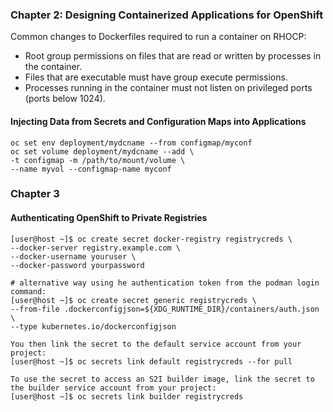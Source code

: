 ### Chapter 2: Designing Containerized Applications for OpenShift    

Common changes to Dockerfiles required to run a container on RHOCP:  
- Root group permissions on files that are read or written by processes in the container.  
- Files that are executable must have group execute permissions.  
- Processes running in the container must not listen on privileged ports (ports below 1024).  

#### Injecting Data from Secrets and Configuration Maps into Applications  
```  
oc set env deployment/mydcname --from configmap/myconf  
oc set volume deployment/mydcname --add \
-t configmap -m /path/to/mount/volume \
--name myvol --configmap-name myconf
```  

### Chapter 3  
#### Authenticating OpenShift to Private Registries  
```  
[user@host ~]$ oc create secret docker-registry registrycreds \
--docker-server registry.example.com \
--docker-username youruser \
--docker-password yourpassword  

# alternative way using he authentication token from the podman login command:  
[user@host ~]$ oc create secret generic registrycreds \
--from-file .dockerconfigjson=${XDG_RUNTIME_DIR}/containers/auth.json \
--type kubernetes.io/dockerconfigjson  

You then link the secret to the default service account from your project:  
[user@host ~]$ oc secrets link default registrycreds --for pull 

To use the secret to access an S2I builder image, link the secret to the builder service account from your project:  
[user@host ~]$ oc secrets link builder registrycreds  
```  

